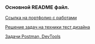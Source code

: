 ### Основной README файл.

[Ссылка на портфолио с работами](https://drive.google.com/drive/folders/1wzGQ9GS_7gLbMdaWO6u2TC-fPXtLkE5z?usp=drive_link)


[Решение задач на техники тест дизайна ](https://github.com/Natalliadergay/ylab/blob/main/%D0%94%D0%97%202.md)


[Задачи Postman, DevTools](https://github.com/Natalliadergay/ylab/blob/main/%D0%94%D0%97%203.md)

